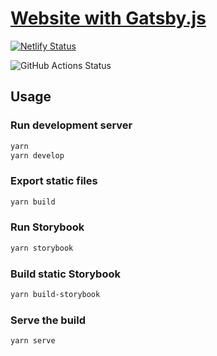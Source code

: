 # [Website with Gatsby.js](https://kimmosaaskilahti.fi)

[![Netlify Status](https://api.netlify.com/api/v1/badges/2813de34-3363-4ca8-8136-e60c0088a8a6/deploy-status)](https://app.netlify.com/sites/jovial-chandrasekhar-6b410b/deploys)

![GitHub Actions Status](https://github.com/ksaaskil/kimmosaaskilahti.fi/workflows/Node%20CI/badge.svg)

## Usage

### Run development server

```bash
yarn
yarn develop
```

### Export static files

```bash
yarn build
```

### Run Storybook

```bash
yarn storybook
```

### Build static Storybook

```bash
yarn build-storybook
```

### Serve the build

```bash
yarn serve
```
